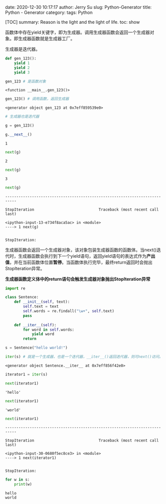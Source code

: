 date: 2020-12-30 10:17:17
author: Jerry Su
slug: Python-Generator
title: Python - Generator
category: 
tags: Python

[TOC]
summary: Reason is the light and the light of life.
toc: show

函数体中存在yield关键字，即为生成器。调用生成器函数会返回一个生成器对象。即生成器函数就是生成器工厂。

生成器是迭代器。


```python
def gen_123():
    yield 1
    yield 2
    yield 3
```


```python
gen_123 # 是函数对象
```




    <function __main__.gen_123()>




```python
gen_123() # 调用函数，返回生成器
```




    <generator object gen_123 at 0x7eff859539e0>




```python
# 生成器也是迭代器

g = gen_123()
```


```python
g.__next__()
```




    1




```python
next(g)
```




    2




```python
next(g)
```




    3




```python
next(g)
```


    ---------------------------------------------------------------------------

    StopIteration                             Traceback (most recent call last)

    <ipython-input-13-e734f8aca5ac> in <module>
    ----> 1 next(g)
    

    StopIteration: 


生成器函数会返回一个生成器对象，该对象包装生成器函数的函数体。当next()迭代时，生成器函数会执行到下一个yield语句，返回yield语句的表达式作为**产出值**，并在当前函数体位置**暂停**。当函数体执行完毕，最终return返回时会抛出StopIteration异常。

**生成器函数定义体中的return语句会触发生成器对象抛出StopIteration异常**


```python
import re

class Sentence:
    def __init__(self, text):
        self.text = text
        self.words = re.findall("\w+", self.text)
        pass
    
    def __iter__(self):
        for word in self.words:
            yield word
        return
```


```python
s = Sentence("hello world!")
```


```python
iter(s) # 就是一个生成器，也是一个迭代器，__iter__()返回迭代器，则可next()访问。
```




    <generator object Sentence.__iter__ at 0x7eff856f42e0>




```python
iterator1 = iter(s)
```


```python
next(iterator1)
```




    'hello'




```python
next(iterator1)
```




    'world'




```python
next(iterator1)
```


    ---------------------------------------------------------------------------

    StopIteration                             Traceback (most recent call last)

    <ipython-input-30-0680f5ec8ce3> in <module>
    ----> 1 next(iterator1)
    

    StopIteration: 



```python
for w in s:
    print(w)
```

    hello
    world



```python

```

